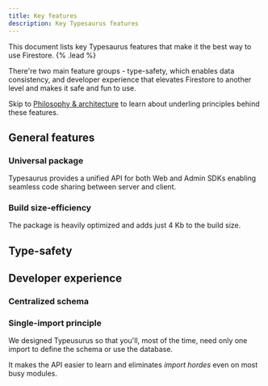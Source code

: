 ```yaml
---
title: Key features
description: Key Typesaurus features
---
```


This document lists key Typesaurus features that make it the best way to use Firestore. {% .lead %}

There're two main feature groups - type-safety, which enables data consistency, and developer experience that elevates Firestore to another level and makes it safe and fun to use.

Skip to [Philosophy & architecture](/docs/architecture) to learn about underling principles behind these features.

## General features

### Universal package

Typesaurus provides a unified API for both Web and Admin SDKs enabling seamless code sharing between server and client.

### Build size-efficiency

The package is heavily optimized and adds just 4 Kb to the build size.

## Type-safety

## Developer experience

### Centralized schema

### Single-import principle

We designed Typeusurus so that you'll, most of the time, need only one import to define the schema or use the database.

It makes the API easier to learn and eliminates _import hordes_ even on most busy modules.
